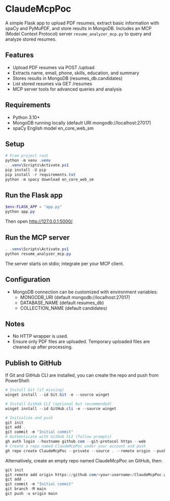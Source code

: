 # ClaudeMcpPoc

A simple Flask app to upload PDF resumes, extract basic information with spaCy and PyMuPDF, and store results in MongoDB. Includes an MCP (Model Context Protocol) server `resume_analyzer_mcp.py` to query and analyze stored resumes.

## Features
- Upload PDF resumes via POST /upload
- Extracts name, email, phone, skills, education, and summary
- Stores results in MongoDB (resumes_db.candidates)
- List stored resumes via GET /resumes
- MCP server tools for advanced queries and analysis

## Requirements
- Python 3.10+
- MongoDB running locally (default URI mongodb://localhost:27017)
- spaCy English model en_core_web_sm

## Setup
```powershell
# From project root
python -m venv .venv
. .venv\Scripts\Activate.ps1
pip install -U pip
pip install -r requirements.txt
python -m spacy download en_core_web_sm
```

## Run the Flask app
```powershell
$env:FLASK_APP = "app.py"
python app.py
```
Then open http://127.0.0.1:5000/.

## Run the MCP server
```powershell
. .venv\Scripts\Activate.ps1
python resume_analyzer_mcp.py
```
The server starts on stdio; integrate per your MCP client.

## Configuration
- MongoDB connection can be customized with environment variables:
  - MONGODB_URI (default mongodb://localhost:27017)
  - DATABASE_NAME (default resumes_db)
  - COLLECTION_NAME (default candidates)

## Notes
- No HTTP wrapper is used.
- Ensure only PDF files are uploaded. Temporary uploaded files are cleaned up after processing.

## Publish to GitHub
If Git and GitHub CLI are installed, you can create the repo and push from PowerShell:
```powershell
# Install Git (if missing)
winget install --id Git.Git -e --source winget

# Install GitHub CLI (optional but recommended)
winget install --id GitHub.cli -e --source winget

# Initialize and push
git init
git add .
git commit -m "Initial commit"
# Authenticate with GitHub CLI (follow prompts)
gh auth login --hostname github.com --git-protocol https --web
# Create a repo named ClaudeMcpPoc under your account and push
gh repo create ClaudeMcpPoc --private --source . --remote origin --push
```
Alternatively, create an empty repo named ClaudeMcpPoc on GitHub, then:
```powershell
git init
git remote add origin https://github.com/<your-username>/ClaudeMcpPoc.git
git add .
git commit -m "Initial commit"
git branch -M main
git push -u origin main
```
